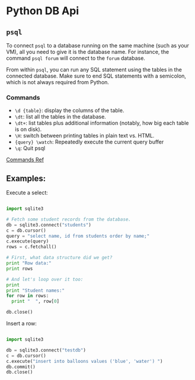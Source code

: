 # Python DB Api

## `psql`

To connect `psql` to a database running on the same machine (such as your VM), all you need to give it is the database name. For instance, the command `psql forum` will connect to the `forum` database.

From within `psql`, you can run any SQL statement using the tables in the connected database. Make sure to end SQL statements with a semicolon, which is not always required from Python.

### Commands

 - `\d {table}`: display the columns of the table.
 - `\dt`: list all the tables in the database.
 - `\dt+`: list tables plus additional information (notably, how big each table is on disk).
 - `\H`: switch between printing tables in plain text vs. HTML.
 - `{query} \watch`: Repeatedly execute the current query buffer
 - `\q`: Quit psql

[Commands Ref](https://www.postgresql.org/docs/9.4/static/app-psql.html)

## Examples:

Execute a select:

```py

import sqlite3

# Fetch some student records from the database.
db = sqlite3.connect("students")
c = db.cursor()
query = "select name, id from students order by name;"
c.execute(query)
rows = c.fetchall()

# First, what data structure did we get?
print "Row data:"
print rows

# And let's loop over it too:
print
print "Student names:"
for row in rows:
  print "  ", row[0]

db.close()


```

Insert a row:

```py

import sqlite3

db = sqlite3.connect("testdb")
c = db.cursor()
c.execute("insert into balloons values ('blue', 'water') ")
db.commit()
db.close()


```